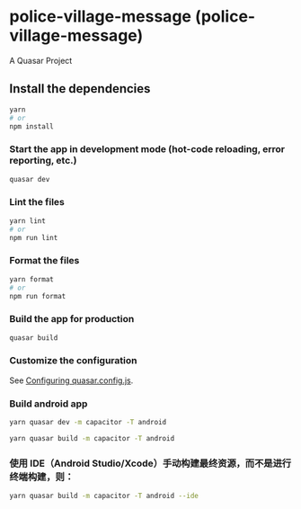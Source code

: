 # police-village-message (police-village-message)

A Quasar Project

## Install the dependencies

```bash
yarn
# or
npm install
```

### Start the app in development mode (hot-code reloading, error reporting, etc.)

```bash
quasar dev
```

### Lint the files

```bash
yarn lint
# or
npm run lint
```

### Format the files

```bash
yarn format
# or
npm run format
```

### Build the app for production

```bash
quasar build
```

### Customize the configuration

See [Configuring quasar.config.js](https://v2.quasar.dev/quasar-cli-vite/quasar-config-js).

### Build android app

```bash
yarn quasar dev -m capacitor -T android

yarn quasar build -m capacitor -T android
```

### 使用 IDE（Android Studio/Xcode）手动构建最终资源，而不是进行终端构建，则：

```bash
yarn quasar build -m capacitor -T android --ide
```
